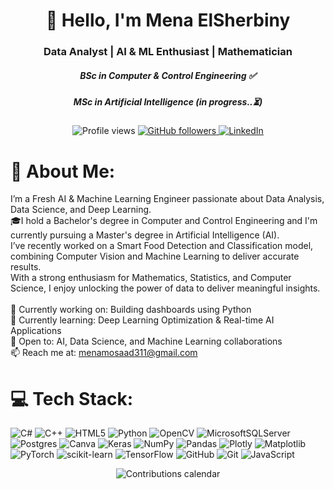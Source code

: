<h1 align="center">👋 Hello, I'm Mena ElSherbiny</h1>

<h3 align="center">Data Analyst | AI & ML Enthusiast | Mathematician</h3>

<h5 align="center"> BSc in Computer & Control Engineering ✅</h5>
<h5 align="center"> MSc in Artificial Intelligence (in progress..⏳)</h5>

<p align="center">
  <img src="https://komarev.com/ghpvc/?username=MenaMosaadElSherbiny&label=Profile%20views&color=0e75b6&style=flat" alt="Profile views" />
  <a href="https://github.com/MenaMosaadElSherbiny?tab=followers">
    <img src="https://img.shields.io/github/followers/MenaMosaadElSherbiny?label=Followers&style=social" alt="GitHub followers" />
  </a>
  <a href="https://www.linkedin.com/in/mena-elsherbiny-828067375/">
    <img src="https://img.shields.io/badge/LinkedIn-Connect-blue?style=flat&logo=linkedin" alt="LinkedIn" />
  </a>
</p>


# 💫 About Me:
I’m a Fresh AI & Machine Learning Engineer passionate about Data Analysis, Data Science, and Deep Learning. 
<br>🎓I hold a Bachelor's degree in Computer and Control Engineering and I'm currently pursuing a Master's degree in Artificial Intelligence (AI).
<br>I’ve recently worked on a Smart Food Detection and Classification model, combining Computer Vision and Machine Learning to deliver accurate results.  <br>With a strong enthusiasm for Mathematics, Statistics, and Computer Science, I enjoy unlocking the power of data to deliver meaningful insights.<br><br>🔭 Currently working on: Building dashboards using Python  <br>🌱 Currently learning: Deep Learning Optimization & Real-time AI Applications  <br>💼 Open to: AI, Data Science, and Machine Learning collaborations  <br>📫 Reach me at: menamosaad311@gmail.com<br>


# 💻 Tech Stack:
![C#](https://img.shields.io/badge/c%23-%23239120.svg?style=for-the-badge&logo=csharp&logoColor=white) ![C++](https://img.shields.io/badge/c++-%2300599C.svg?style=for-the-badge&logo=c%2B%2B&logoColor=white) ![HTML5](https://img.shields.io/badge/html5-%23E34F26.svg?style=for-the-badge&logo=html5&logoColor=white) ![Python](https://img.shields.io/badge/python-3670A0?style=for-the-badge&logo=python&logoColor=ffdd54) ![OpenCV](https://img.shields.io/badge/opencv-%23white.svg?style=for-the-badge&logo=opencv&logoColor=white) ![MicrosoftSQLServer](https://img.shields.io/badge/Microsoft%20SQL%20Server-CC2927?style=for-the-badge&logo=microsoft%20sql%20server&logoColor=white) ![Postgres](https://img.shields.io/badge/postgres-%23316192.svg?style=for-the-badge&logo=postgresql&logoColor=white) ![Canva](https://img.shields.io/badge/Canva-%2300C4CC.svg?style=for-the-badge&logo=Canva&logoColor=white) ![Keras](https://img.shields.io/badge/Keras-%23D00000.svg?style=for-the-badge&logo=Keras&logoColor=white) ![NumPy](https://img.shields.io/badge/numpy-%23013243.svg?style=for-the-badge&logo=numpy&logoColor=white) ![Pandas](https://img.shields.io/badge/pandas-%23150458.svg?style=for-the-badge&logo=pandas&logoColor=white) ![Plotly](https://img.shields.io/badge/Plotly-%233F4F75.svg?style=for-the-badge&logo=plotly&logoColor=white) ![Matplotlib](https://img.shields.io/badge/Matplotlib-%23ffffff.svg?style=for-the-badge&logo=Matplotlib&logoColor=black) ![PyTorch](https://img.shields.io/badge/PyTorch-%23EE4C2C.svg?style=for-the-badge&logo=PyTorch&logoColor=white) ![scikit-learn](https://img.shields.io/badge/scikit--learn-%23F7931E.svg?style=for-the-badge&logo=scikit-learn&logoColor=white) ![TensorFlow](https://img.shields.io/badge/TensorFlow-%23FF6F00.svg?style=for-the-badge&logo=TensorFlow&logoColor=white) ![GitHub](https://img.shields.io/badge/github-%23121011.svg?style=for-the-badge&logo=github&logoColor=white) ![Git](https://img.shields.io/badge/git-%23F05033.svg?style=for-the-badge&logo=git&logoColor=white) ![JavaScript](https://img.shields.io/badge/javascript-%23323330.svg?style=for-the-badge&logo=javascript&logoColor=%23F7DF1E)


<p align="center">
  <img src="https://github.com/users/menamosaad311/contributions" alt="Contributions calendar" />
</p>
